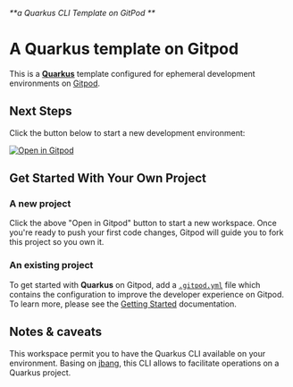 _**a Quarkus CLI Template on GitPod **_

# A **Quarkus** template on Gitpod

This is a [**Quarkus**](https://https://quarkus.io/) template configured for ephemeral development environments on [Gitpod](https://www.gitpod.io/).

## Next Steps

Click the button below to start a new development environment:

[![Open in Gitpod](https://gitpod.io/button/open-in-gitpod.svg)](https://gitpod.io/#https://github.com/gitpod-io/template-quarkus)

## Get Started With Your Own Project

### A new project

Click the above "Open in Gitpod" button to start a new workspace. Once you're ready to push your first code changes, Gitpod will guide you to fork this project so you own it.

### An existing project

To get started with **Quarkus** on Gitpod, add a [`.gitpod.yml`](./.gitpod.yml) file which contains the configuration to improve the developer experience on Gitpod. To learn more, please see the [Getting Started](https://www.gitpod.io/docs/getting-started) documentation.

## Notes & caveats

This workspace permit you to have the Quarkus CLI available on your environment. Basing on [jbang](https://www.jbang.dev/), this CLI allows to facilitate operations on a Quarkus project.
